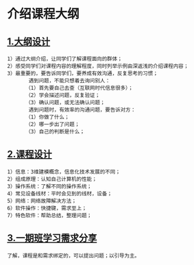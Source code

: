 # 介绍课程大纲
## [1.大纲设计][1] 
    1）通过大纲介绍，让同学们了解课程面向的群体；
    2）感受同学们对课程内容的理解程度，同时列举示例由深返浅的介绍课程内容；
    3）最重要的，要告诉同学们，要养成有效沟通，反复思考的习惯；   
           遇到问题，不能只想着去询问别人：
          （1）首先要自己去查（互联网时代信息很多）；
          （2）学会描述问题，反复验证；
          （3）确认问题，或无法确认问题；
           遇到问题时，有效率的沟通问题，要告诉对方：
          （1）你做了什么；
          （2）哪一步出了问题；
          （3）自己的判断是什么；
## [2.课程设计][2]   
    1）信息：3维建模概念，信息化技术发展的不同；
    2）组成原理：认知自己计算机的性能；
    3）操作系统：了解不同的操作系统；
    4）常见设备线材：平时会见到的线材，设备；
    5）网络：网络故障解决方法；
    6）软件操作：快捷键，需求至上；
    7）特色软件：帮助总结，整理问题；
## [3.一期班学习需求分享][3]
    了解，课程是和需求绑定的，可以提出问题；以引导为主。

[1]:图片\1-1.png
[2]:图片\1-2.png
[3]:图片\1-3.png